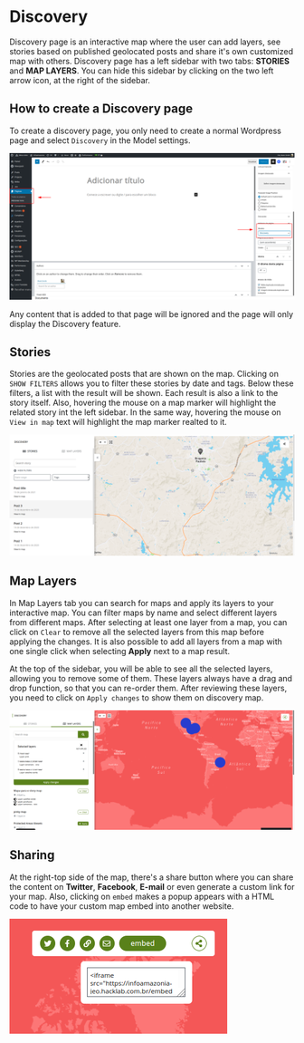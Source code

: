 # Discovery

Discovery page is an interactive map where the user can add layers, see stories based on published geolocated posts and share it's own customized map with others.
Discovery page has a left sidebar with two tabs: **STORIES** and **MAP LAYERS**. You can hide this sidebar by clicking on the two left arrow icon, at the right of the sidebar.

## How to create a Discovery page

To create a discovery page, you only need to create a normal Wordpress page and select `Discovery` in the Model settings.

![Create Discovery](img/create-discovery.png)

Any content that is added to that page will be ignored and the page will only display the Discovery feature.

## Stories

Stories are the geolocated posts that are shown on the map. Clicking on `SHOW FILTERS` allows you to filter these stories by date and tags. Below these filters, a list with the result will be shown. Each result is also a link to the story itself. Also, hovering the mouse on a map marker will highlight the related story int the left sidebar. In the same way, hovering the mouse on `View in map` text will highlight the map marker realted to it.

![Discovery Stories](img/discovery-stories.png)

## Map Layers

In Map Layers tab you can search for maps and apply its layers to your interactive map. You can filter maps by name and select different layers from different maps. After selecting at least one layer from a map, you can click on `Clear` to remove all the selected layers from this map before applying the changes. It is also possible to add all layers from a map with one single click when selecting **Apply** next to a map result.

At the top of the sidebar, you will be able to see all the selected layers, allowing you to remove some of them. These layers always have a drag and drop function, so that you can re-order them. After reviewing these layers, you need to click on `Apply changes` to show them on discovery map.

![Discovery Maps](img/discovery-maps.png)

## Sharing

At the right-top side of the map, there's a share button where you can share the content on **Twitter**, **Facebook**, **E-mail** or even generate a custom link for your map. Also, clicking on `embed` makes a popup appears with a HTML code to have your custom map embed into another website.

![Discovery Sharing](img/discovery-sharing.png)

